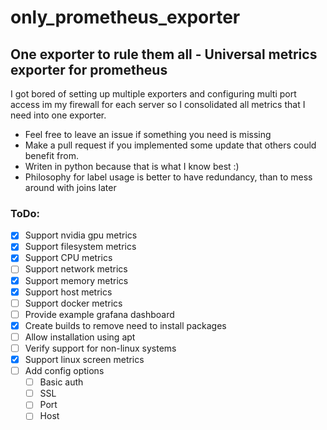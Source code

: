 # only_prometheus_exporter
## One exporter to rule them all - Universal metrics exporter for prometheus

I got bored of setting up multiple exporters and configuring multi port access im my firewall for each server so I consolidated all 
metrics that I need into one exporter.

* Feel free to leave an issue if something you need is missing
* Make a pull request if you implemented some update that others could benefit from.
* Writen in python because that is what I know best :)
* Philosophy for label usage is better to have redundancy, than to mess around with joins later

### ToDo:
- [X] Support nvidia gpu metrics
- [X] Support filesystem metrics
- [X] Support CPU metrics
- [ ] Support network metrics
- [X] Support memory metrics
- [X] Support host metrics
- [ ] Support docker metrics
- [ ] Provide example grafana dashboard
- [X] Create builds to remove need to install packages
- [ ] Allow installation using apt
- [ ] Verify support for non-linux systems
- [X] Support linux screen metrics
- [ ] Add config options
  - [ ] Basic auth
  - [ ] SSL
  - [ ] Port
  - [ ] Host